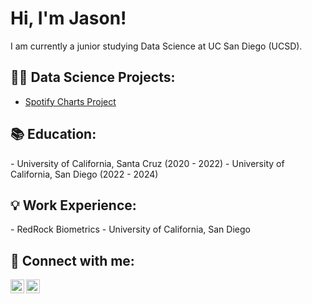 <h1>Hi, I'm Jason! </h1>
I am currently a junior studying Data Science at UC San Diego (UCSD).

<h2>👨‍💻 Data Science Projects:</h2>

- [Spotify Charts Project](https://github.com/JingChengGu/Spotify-Charts/tree/main)

<h2>📚 Education:</h2>
- University of California, Santa Cruz (2020 - 2022)
- University of California, San Diego (2022 - 2024)

<h2>💡 Work Experience:</h2>
- RedRock Biometrics
- University of California, San Diego

<h2> 🤳 Connect with me:</h2>

[<img align="left" alt="JoshMadakor | LinkedIn" width="22px" src="https://cdn.jsdelivr.net/npm/simple-icons@v3/icons/linkedin.svg" />](https://linkedin.com/in/jingchenggu)
[<img align="left" alt="JoshMadakor | YouTube" width="22px" src="https://cdn.jsdelivr.net/npm/simple-icons@v3/icons/youtube.svg" />](https://youtube.com/@jasongu9233)
